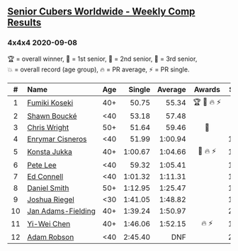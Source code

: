 <style>table {white-space: nowrap;}</style>

## [Senior Cubers Worldwide - Weekly Comp Results](/scw-comp/results/)
### 4x4x4 2020-09-08

<span style="white-space: nowrap;">🏆 = overall winner</span>, <span style="white-space: nowrap;">🥇 = 1st senior</span>, <span style="white-space: nowrap;">🥈 = 2nd senior</span>, <span style="white-space: nowrap;">🥉 = 3rd senior</span>, <span style="white-space: nowrap;">💥 = overall record (age group)</span>, <span style="white-space: nowrap;">🔥 = PR average</span>, <span style="white-space: nowrap;">⚡ = PR single</span>.

| # | Name | Age | Single | Average | Awards | Solve 1 | Solve 2 | Solve 3 | Solve 4 | Solve 5 | Video |
| :--: | :-- | :--: | --: | --: | :--: | --: | --: | --: | --: | --: | :-- |
| 1 | [Fumiki Koseki](../../persons/fumiki_koseki/444.md) | 40+ | 50.75 | 55.34 | 🏆 🥇 🔥 ⚡ | 54.87 | 50.75 | 59.17 | 56.28 | 54.87 | [Desktop](https://www.facebook.com/events/342884623427933/permalink/347488436300885) / [Mobile](https://m.facebook.com/events/342884623427933?view=permalink&id=347488436300885) |
| 2 | [Shawn Boucké](../../persons/shawn_boucke/444.md) | <40 | 53.18 | 57.48 |  | 58.15 | 53.30 | 1:00.98 | 1:10.37 | 53.18 | [Desktop](https://www.facebook.com/events/987180995036806/permalink/994629924291913) / [Mobile](https://m.facebook.com/events/987180995036806?view=permalink&id=994629924291913) |
| 3 | [Chris Wright](../../persons/chris_wright/444.md) | 50+ | 51.64 | 59.46 | 🥈 | 58.95 | 1:02.41 | 51.64 | 57.03 | 1:04.09 | [Desktop](https://www.facebook.com/events/342884623427933/permalink/343335853382810) / [Mobile](https://m.facebook.com/events/342884623427933?view=permalink&id=343335853382810) |
| 4 | [Enrymar Cisneros](../../persons/enrymar_cisneros/444.md) | <40 | 51.99 | 1:00.94 |  | 1:07.42 | 56.04 | 59.35 | 1:12.46 | 51.99 | [Desktop](https://www.facebook.com/events/342884623427933/permalink/347790779603984) / [Mobile](https://m.facebook.com/events/342884623427933?view=permalink&id=347790779603984) |
| 5 | [Konsta Jukka](../../persons/konsta_jukka/444.md) | 40+ | 1:00.67 | 1:04.66 | 🥉 🔥 ⚡ | 1:06.32 | 1:00.67 | 1:01.58 | 1:08.70 | 1:06.08 | [Desktop](https://www.facebook.com/events/342884623427933/permalink/345566423159753) / [Mobile](https://m.facebook.com/events/342884623427933?view=permalink&id=345566423159753) |
| 6 | [Pete Lee](../../persons/pete_lee/444.md) | <40 | 59.32 | 1:05.41 |  | 1:06.69 | 59.32 | 1:01.63 | 1:07.92 | 1:14.59 | [Desktop](https://www.facebook.com/events/342884623427933/permalink/346254989757563) / [Mobile](https://m.facebook.com/events/342884623427933?view=permalink&id=346254989757563) |
| 7 | [Ed Connell](../../persons/ed_connell/444.md) | <40 | 1:01.32 | 1:11.31 |  | 1:01.32 | 1:03.29 | 1:27.41 | 1:21.58 | 1:09.07 | [Desktop](https://www.facebook.com/events/342884623427933/permalink/346076193108776) / [Mobile](https://m.facebook.com/events/342884623427933?view=permalink&id=346076193108776) |
| 8 | [Daniel Smith](../../persons/daniel_smith/444.md) | 50+ | 1:12.95 | 1:25.47 |  | 1:21.60 | 1:21.70 | 1:12.95 | 1:43.77 | 1:33.11 | [Desktop](https://www.facebook.com/events/655903882008117/permalink/656010341997471) / [Mobile](https://m.facebook.com/events/655903882008117?view=permalink&id=656010341997471) |
| 9 | [Joshua Riegel](../../persons/joshua_riegel/444.md) | <30 | 1:41.05 | 1:48.82 |  | 1:50.47 | 1:54.94 | 1:41.05 | DNS | DNS | [Desktop](https://www.facebook.com/events/342884623427933/permalink/347421749640887) / [Mobile](https://m.facebook.com/events/342884623427933?view=permalink&id=347421749640887) |
| 10 | [Jan Adams-Fielding](../../persons/jan_adams_fielding/444.md) | 40+ | 1:39.24 | 1:50.97 |  | 2:05.52 | 1:48.16 | 1:39.24 | DNS | DNS | [Desktop](https://www.facebook.com/events/342884623427933/permalink/347055329677529) / [Mobile](https://m.facebook.com/events/342884623427933?view=permalink&id=347055329677529) |
| 11 | [Yi-Wei Chen](../../persons/yi_wei_chen/444.md) | 40+ | 1:46.06 | 1:52.15 | 🔥 ⚡ | 1:55.14 | 1:55.24 | 1:46.06 | DNS | DNS | [Desktop](https://www.facebook.com/events/342884623427933/permalink/345634483152947) / [Mobile](https://m.facebook.com/events/342884623427933?view=permalink&id=345634483152947) |
| 12 | [Adam Robson](../../persons/adam_robson/444.md) | <40 | 2:45.40 | DNF |  | 2:45.40 | DNF | DNS | DNS | DNS | [Desktop](https://www.facebook.com/100005428097972/videos/1462583707265885) / [Mobile](https://m.facebook.com/100005428097972/videos/1462583707265885) |

<!-- Global site tag (gtag.js) - Google Analytics -->
<script async src="https://www.googletagmanager.com/gtag/js?id=UA-86348435-3"></script>
<script>window.dataLayer = window.dataLayer || []; function gtag() {dataLayer.push(arguments);} gtag('js', new Date()); gtag('config', 'UA-86348435-3');</script>
